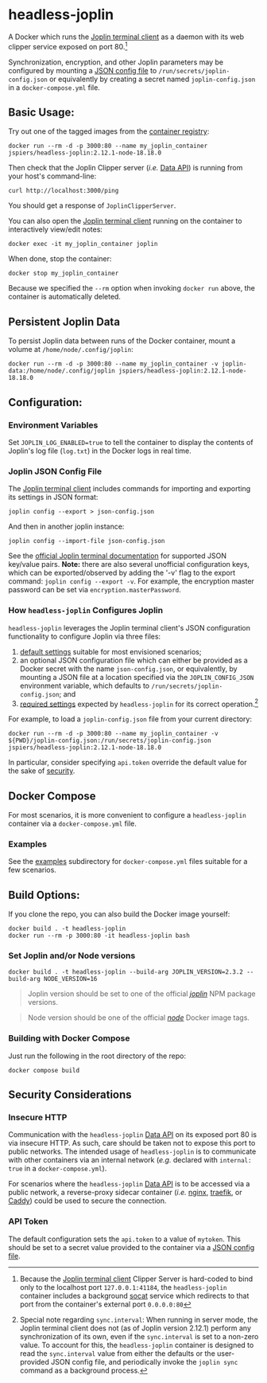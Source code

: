 # headless-joplin

A Docker which runs the [Joplin terminal client] as a daemon with its web clipper service exposed on port 80.[^1]

[^1]: Because the [Joplin terminal client] Clipper Server is hard-coded to bind only to the localhost port `127.0.0.1:41184`, the `headless-joplin` container includes a background [socat] service which redirects to that port from the container's external port `0.0.0.0:80`

Synchronization, encryption, and other Joplin parameters may be configured by mounting a [JSON config file] to `/run/secrets/joplin-config.json` or equivalently by creating a secret named `joplin-config.json` in a `docker-compose.yml` file.

## Basic Usage:

Try out one of the tagged images from the [container registry]:
```
docker run --rm -d -p 3000:80 --name my_joplin_container jspiers/headless-joplin:2.12.1-node-18.18.0
```
Then check that the Joplin Clipper server (*i.e.* [Data API]) is running from your host's command-line:
```
curl http://localhost:3000/ping
```
You should get a response of `JoplinClipperServer`.

You can also open the [Joplin terminal client] running on the container to interactively view/edit notes:
```
docker exec -it my_joplin_container joplin
```

When done, stop the container:
```
docker stop my_joplin_container
```

Because we specified the `--rm` option when invoking `docker run` above, the container is automatically deleted.

## Persistent Joplin Data
To persist Joplin data between runs of the Docker container, mount a volume at `/home/node/.config/joplin`:
```
docker run --rm -d -p 3000:80 --name my_joplin_container -v joplin-data:/home/node/.config/joplin jspiers/headless-joplin:2.12.1-node-18.18.0
```

## Configuration:

### Environment Variables
Set `JOPLIN_LOG_ENABLED=true` to tell the container to display the contents of Joplin's log file (`log.txt`) in the Docker logs in real time.

### Joplin JSON Config File

The [Joplin terminal client] includes commands for importing and exporting its settings in JSON format:
```
joplin config --export > json-config.json
```
And then in another joplin instance:
```
joplin config --import-file json-config.json
```

See the [official Joplin terminal documentation](https://joplinapp.org/terminal/#commands) for supported JSON key/value pairs. **Note:** there are also several unofficial configuration keys, which can be exported/observed by adding the '-v' flag to the export command: `joplin config --export -v`. For example, the encryption master password can be set via `encryption.masterPassword`.

### How `headless-joplin` Configures Joplin
`headless-joplin` leverages the Joplin terminal client's JSON configuration functionality to configure Joplin via three files:
1. [default settings](joplin-config-defaults.json) suitable for most envisioned scenarios;
2. an optional JSON configuration file which can either be provided as a Docker secret with the name `json-config.json`, or equivalently, by mounting a JSON file at a location specified via the `JOPLIN_CONFIG_JSON` environment variable, which defaults to `/run/secrets/joplin-config.json`; and
3. [required settings](joplin-config-required.json) expected by `headless-joplin` for its correct operation.[^2]

For example, to load a `joplin-config.json` file from your current directory:
[^2]: Special note regarding `sync.interval`: When running in server mode, the Joplin terminal client does not (as of Joplin version 2.12.1) perform any synchronization of its own, even if the `sync.interval` is set to a non-zero value. To account for this, the `headless-joplin` container is designed to read the `sync.interval` value from either the defaults or the user-provided JSON config file, and periodically invoke the `joplin sync` command as a background process.

```
docker run --rm -d -p 3000:80 --name my_joplin_container -v ${PWD}/joplin-config.json:/run/secrets/joplin-config.json jspiers/headless-joplin:2.12.1-node-18.18.0
```

In particular, consider specifying `api.token` override the default value for the sake of [security](#security-considerations).

## Docker Compose
For most scenarios, it is more convenient to configure a `headless-joplin` container via a `docker-compose.yml` file.

### Examples
See the [examples] subdirectory for `docker-compose.yml` files suitable for a few scenarios.

## Build Options:

If you clone the repo, you can also build the Docker image yourself:
```
docker build . -t headless-joplin
docker run --rm -p 3000:80 -it headless-joplin bash
```

### Set Joplin and/or Node versions
```
docker build . -t headless-joplin --build-arg JOPLIN_VERSION=2.3.2 --build-arg NODE_VERSION=16
```
> Joplin version should be set to one of the official *[joplin](https://www.npmjs.com/package/joplin?activeTab=versions)* NPM package versions.

> Node version should be one of the official *[node](https://hub.docker.com/_/node/tags)* Docker image tags.

### Building with Docker Compose
Just run the following in the root directory of the repo:

```
docker compose build
```

## Security Considerations
### Insecure HTTP
Communication with the `headless-joplin` [Data API] on its exposed port 80 is via insecure HTTP. As such, care should be taken not to expose this port to public networks. The intended usage of `headless-joplin` is to communicate with other containers via an internal network (*e.g.* declared with `internal: true` in a `docker-compose.yml`).

For scenarios where the `headless-joplin` [Data API] is to be accessed via a public network, a reverse-proxy sidecar container (*i.e.* [nginx], [traefik], or [Caddy]) could be used to secure the connection.

### API Token
The default configuration sets the `api.token` to a value of `mytoken`. This should be set to a secret value provided to the container via a [JSON config file].

<!-- MARKDOWN LINKS & IMAGES -->
<!-- https://www.markdownguide.org/basic-syntax/#reference-style-links -->
[Joplin]: https://github.com/laurent22/joplin/
[Joplin terminal client]: https://joplinapp.org/terminal/
[socat]: https://www.cyberciti.biz/faq/linux-unix-tcp-port-forwarding/
[container registry]: https://hub.docker.com/r/jspiers/headless-joplin/
[Data API]: https://joplinapp.org/api/references/rest_api/
[JSON config file]: #joplin-json-config-file
[examples]: examples
[nginx]: https://domysee.com/blogposts/reverse-proxy-nginx-docker-compose
[traefik]: https://doc.traefik.io/traefik/user-guides/docker-compose/basic-example/
[Caddy]: https://github.com/lucaslorentz/caddy-docker-proxy
